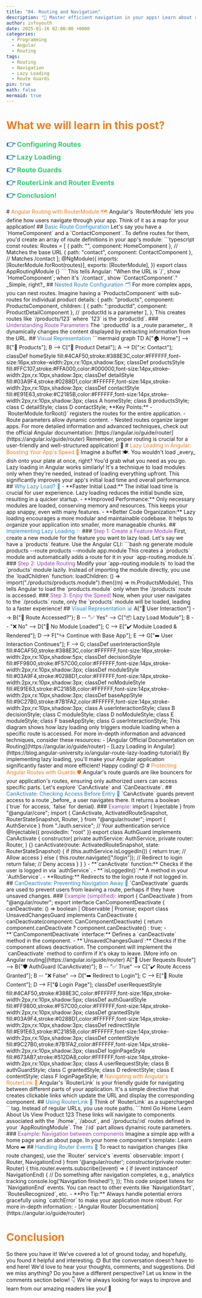 ```yaml
---
title: "04. Routing and Navigation"
description: "🚀 Master efficient navigation in your apps! Learn about route configuration, lazy loading, guards, RouterLink, and events to build seamless user experiences. Get started now! 🗺️"
author: infoyouth
date: 2025-01-16 02:00:00 +0000
categories:
  - Programming
  - Angular
  - Routing
tags:
  - Routing
  - Navigation
  - Lazy Loading
  - Route Guards
pin: true
math: false
mermaid: true
---
```


# <span style="color:#e67e22;">What we will learn in this post?</span>

<ul style='list-style-type: none; padding-left: 0;'>
<li><span style='color: #2980b9; font-size: 20px; font-weight: bold;'>👉</span> <span style='color: #2ecc71; font-size: 18px; font-weight: bold;'>Configuring Routes</span></li>
<li><span style='color: #2980b9; font-size: 20px; font-weight: bold;'>👉</span> <span style='color: #2ecc71; font-size: 18px; font-weight: bold;'>Lazy Loading</span></li>
<li><span style='color: #2980b9; font-size: 20px; font-weight: bold;'>👉</span> <span style='color: #2ecc71; font-size: 18px; font-weight: bold;'>Route Guards</span></li>
<li><span style='color: #2980b9; font-size: 20px; font-weight: bold;'>👉</span> <span style='color: #2ecc71; font-size: 18px; font-weight: bold;'>RouterLink and Router Events</span></li>
<li><span style='color: #2980b9; font-size: 20px; font-weight: bold;'>👉</span> <span style='color: #2ecc71; font-size: 18px; font-weight: bold;'>Conclusion!</span></li>
</ul>
# <span style="color:#e67e22">Angular Routing with RouterModule 🗺️</span>
Angular's `RouterModule` lets you define how users navigate through your app. Think of it as a map for your application!
## <span style="color:#2980b9">Basic Route Configuration</span>
Let's say you have a `HomeComponent` and a `ContactComponent`. To define routes for them, you'd create an array of route definitions in your app's module:
```typescript
const routes: Routes = [
  { path: "", component: HomeComponent }, // Matches the base URL
  { path: "contact", component: ContactComponent }, // Matches /contact
];
@NgModule({
  imports: [RouterModule.forRoot(routes)],
  exports: [RouterModule],
})
export class AppRoutingModule {}
```
This tells Angular: "When the URL is `/`, show `HomeComponent`; when it's `/contact`, show `ContactComponent`." _Simple, right?_
## <span style="color:#2980b9">Nested Route Configuration 🗂️</span>
For more complex apps, you can nest routes. Imagine having a `ProductsComponent` with sub-routes for individual product details:
  {
    path: "products",
    component: ProductsComponent,
    children: [
      { path: ":productId", component: ProductDetailComponent }, // :productId is a parameter
    ],
  },
This creates routes like `/products/123` where `123` is the `productId`.
### <span style="color:#8e44ad">Understanding Route Parameters</span>
The `:productId` is a _route parameter_. It dynamically changes the content displayed by extracting information from the URL.
## <span style="color:#2980b9">Visual Representation</span>
```mermaid
graph TD
    A["🏠 Home"] --> B["🛒 Products"];
    B --> C["📄 Product Detail"];
    A --> D["✉️ Contact"];
    classDef homeStyle fill:#4CAF50,stroke:#388E3C,color:#FFFFFF,font-size:16px,stroke-width:2px,rx:10px,shadow:5px;
    classDef productsStyle fill:#FFC107,stroke:#FFA000,color:#000000,font-size:14px,stroke-width:2px,rx:10px,shadow:3px;
    classDef detailStyle fill:#03A9F4,stroke:#0288D1,color:#FFFFFF,font-size:14px,stroke-width:2px,rx:10px,shadow:3px;
    classDef contactStyle fill:#E91E63,stroke:#C2185B,color:#FFFFFF,font-size:14px,stroke-width:2px,rx:10px,shadow:3px;
    class A homeStyle;
    class B productsStyle;
    class C detailStyle;
    class D contactStyle;
**Key Points:**
- `RouterModule.forRoot()` registers the routes for the entire application.
- Route parameters allow dynamic content.
- Nested routes organize larger apps.
For more detailed information and advanced techniques, check out the official Angular documentation: [https://angular.io/guide/router](https://angular.io/guide/router)
Remember, proper routing is crucial for a user-friendly and well-structured application! 🚀
# <span style="color:#e67e22">Lazy Loading in Angular: Boosting Your App's Speed 🚀</span>
Imagine a buffet 🍽️. You wouldn't load _every_ dish onto your plate at once, right? You'd grab what you need as you go. Lazy loading in Angular works similarly! It's a technique to load modules only when they're needed, instead of loading everything upfront. This significantly improves your app's initial load time and overall performance.
## <span style="color:#2980b9">Why Lazy Load? 🤔</span>
- **Faster Initial Load:** The initial load time is crucial for user experience. Lazy loading reduces the initial bundle size, resulting in a quicker startup.
- **Improved Performance:** Only necessary modules are loaded, conserving memory and resources. This keeps your app snappy, even with many features.
- **Better Code Organization:** Lazy loading encourages a more modular and maintainable codebase. It helps to organize your application into smaller, more manageable chunks.
## <span style="color:#2980b9">Implementing Lazy Loading ✨</span>
### <span style="color:#8e44ad">Step 1: Create a Feature Module</span>
First, create a new module for the feature you want to lazy load. Let's say we have a `products` feature. Use the Angular CLI:
```bash
ng generate module products --route products --module app.module
This creates a `products` module and automatically adds a route for it in your `app-routing.module.ts`.
### <span style="color:#8e44ad">Step 2: Update Routing</span>
Modify your `app-routing.module.ts` to load the `products` module lazily. Instead of importing the module directly, you use the `loadChildren` function:
    loadChildren: () =>
      import("./products/products.module").then((m) => m.ProductsModule),
This tells Angular to load the `products.module` only when the `/products` route is accessed.
### <span style="color:#8e44ad">Step 3: Enjoy the Speed!</span>
Now, when your user navigates to the `/products` route, only the `products` module will be loaded, leading to a faster experience!
## <span style="color:#2980b9">Visual Representation 📊</span>
    A["👤 User Interaction"] --> B{"🔀 Route Accessed?"};
    B -- "✅ Yes" --> C["📦 Lazy Load Module"];
    B -- "❌ No" --> D["🚫 No Module Loaded"];
    C --> E["✔️ Module Loaded & Rendered"];
    D --> F["↪️ Continue with Base App"];
    E --> G["➡️ User Interaction Continues"];
    F --> G;
    classDef userInteractionStyle fill:#4CAF50,stroke:#388E3C,color:#FFFFFF,font-size:16px,stroke-width:2px,rx:10px,shadow:5px;
    classDef decisionStyle fill:#FF9800,stroke:#F57C00,color:#FFFFFF,font-size:14px,stroke-width:2px,rx:10px,shadow:3px;
    classDef moduleStyle fill:#03A9F4,stroke:#0288D1,color:#FFFFFF,font-size:14px,stroke-width:2px,rx:10px,shadow:3px;
    classDef noModuleStyle fill:#E91E63,stroke:#C2185B,color:#FFFFFF,font-size:14px,stroke-width:2px,rx:10px,shadow:3px;
    classDef baseAppStyle fill:#9C27B0,stroke:#7B1FA2,color:#FFFFFF,font-size:14px,stroke-width:2px,rx:10px,shadow:3px;
    class A userInteractionStyle;
    class B decisionStyle;
    class C moduleStyle;
    class D noModuleStyle;
    class E moduleStyle;
    class F baseAppStyle;
    class G userInteractionStyle;
This diagram shows how lazy loading only triggers module loading when a specific route is accessed.
For more in-depth information and advanced techniques, consider these resources:
- [Angular Official Documentation on Routing](https://angular.io/guide/router)
- [Lazy Loading in Angular](https://blog.angular-university.io/angular-route-lazy-loading-tutorial/)
By implementing lazy loading, you'll make your Angular application significantly faster and more efficient! Happy coding! 😊
# <span style="color:#e67e22">Protecting Angular Routes with Guards 🛡️</span>
Angular's route guards are like bouncers for your application's routes, ensuring only authorized users can access specific parts. Let's explore `CanActivate` and `CanDeactivate`.
## <span style="color:#2980b9">CanActivate: Checking Access Before Entry 🔑</span>
`CanActivate` guards prevent access to a route _before_ a user navigates there. It returns a boolean (`true` for access, `false` for denial).
### <span style="color:#8e44ad">Example:</span>
import { Injectable } from "@angular/core";
import {
  CanActivate,
  ActivatedRouteSnapshot,
  RouterStateSnapshot,
  Router,
} from "@angular/router";
import { AuthService } from "./auth.service"; // Your authentication service
@Injectable({ providedIn: "root" })
export class AuthGuard implements CanActivate {
  constructor(
    private authService: AuthService,
    private router: Router,
  ) {}
  canActivate(route: ActivatedRouteSnapshot, state: RouterStateSnapshot) {
    if (this.authService.isLoggedIn()) {
      return true; // Allow access
    } else {
      this.router.navigate(["/login"]); // Redirect to login
      return false; // Deny access
    }
  }
}
- **`canActivate` function:** Checks if the user is logged in via `authService`.
- **`isLoggedIn()`:** A method in your `AuthService`.
- **Routing:** Redirects to the login route if not logged in.
## <span style="color:#2980b9">CanDeactivate: Preventing Navigation Away 🤔</span>
`CanDeactivate` guards are used to prevent users from leaving a route, perhaps if they have unsaved changes.
### <span style="color:#8e44ad">Example (simplified):</span>
import { CanDeactivate } from "@angular/router";
export interface CanComponentDeactivate {
  canDeactivate: () => boolean | Observable<boolean> | Promise<boolean>;
export class UnsavedChangesGuard
  implements CanDeactivate<CanComponentDeactivate>
{
  canDeactivate(component: CanComponentDeactivate) {
    return component.canDeactivate ? component.canDeactivate() : true;
- **`CanComponentDeactivate` interface:** Defines a `canDeactivate` method in the component.
- **`UnsavedChangesGuard`:** Checks if the component allows deactivation. The component will implement the `canDeactivate` method to confirm if it's okay to leave.
[More info on Angular routing](https://angular.io/guide/router)
    A["👤 User Requests Route"] --> B{"🛡️ AuthGuard (CanActivate)"};
    B -- "✅ True" --> C["✔️ Route Access Granted"];
    B -- "❌ False" --> D["➡️ Redirect to Login"];
    C --> E["📄 Route Content"];
    D --> F["🔒 Login Page"];
    classDef userRequestStyle fill:#4CAF50,stroke:#388E3C,color:#FFFFFF,font-size:16px,stroke-width:2px,rx:10px,shadow:5px;
    classDef authGuardStyle fill:#FF9800,stroke:#F57C00,color:#FFFFFF,font-size:14px,stroke-width:2px,rx:10px,shadow:3px;
    classDef grantedStyle fill:#03A9F4,stroke:#0288D1,color:#FFFFFF,font-size:14px,stroke-width:2px,rx:10px,shadow:3px;
    classDef redirectStyle fill:#E91E63,stroke:#C2185B,color:#FFFFFF,font-size:14px,stroke-width:2px,rx:10px,shadow:3px;
    classDef contentStyle fill:#9C27B0,stroke:#7B1FA2,color:#FFFFFF,font-size:14px,stroke-width:2px,rx:10px,shadow:3px;
    classDef loginPageStyle fill:#673AB7,stroke:#512DA8,color:#FFFFFF,font-size:14px,stroke-width:2px,rx:10px,shadow:3px;
    class A userRequestStyle;
    class B authGuardStyle;
    class C grantedStyle;
    class D redirectStyle;
    class E contentStyle;
    class F loginPageStyle;
# <span style="color:#e67e22">Navigating with Angular's RouterLink 🚀</span>
Angular's `RouterLink` is your friendly guide for navigating between different parts of your application. It's a simple directive that creates clickable links which update the URL and display the corresponding component.
## <span style="color:#2980b9">Using RouterLink 🔗</span>
Think of `RouterLink` as a supercharged `<a>` tag. Instead of regular URLs, you use route paths.
```html
<a routerLink="/home">Go Home</a>
<a routerLink="/about">Learn About Us</a>
<a routerLink="/products/123">View Product 123</a>
<!--parameterized route-->
These links will navigate to components associated with the `/home`, `/about`, and `/products/:id` routes defined in your `AppRoutingModule`. The `/:id` part allows dynamic route parameters.
### <span style="color:#8e44ad">Example: Navigation between components</span>
Imagine a simple app with a home page and an about page. In your home component's template:
<a routerLink="/about">Learn More ➡️</a>
## <span style="color:#2980b9">Handling Router Events 🚦</span>
To react to navigation changes (like route changes), use the `Router` service's `events` observable:
import { Router, NavigationEnd } from '@angular/router';
constructor(private router: Router) {
  this.router.events.subscribe((event) => {
    if (event instanceof NavigationEnd) {
      // Do something after navigation completes, e.g., analytics tracking
      console.log('Navigation finished!');
  });
This code snippet listens for `NavigationEnd` events. You can react to other events like `NavigationStart`, `RoutesRecognized`, etc.
- **Pro Tip:** Always handle potential errors gracefully using `catchError` to make your application more robust.
For more in-depth information:
- [Angular Router Documentation](https://angular.io/guide/router)
<h1><span style='color:#e67e22'>Conclusion</span></h1>
So there you have it! We've covered a lot of ground today, and hopefully, you found it helpful and interesting. 😊 But the conversation doesn't have to end here! We'd love to hear your thoughts, comments, and suggestions. Did we miss anything? Do you have a different perspective? Let us know in the comments section below! 👇 We're always looking for ways to improve and learn from our amazing readers like you! 🎉
